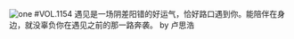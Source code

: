 ![one](http://image.wufazhuce.com/FhyINusPNTUd_S0XxG0mMFgJMZgj)
#VOL.1154
遇见是一场阴差阳错的好运气，恰好路口遇到你。能陪伴在身边，就没辜负你在遇见之前的那一路奔袭。 by 卢思浩